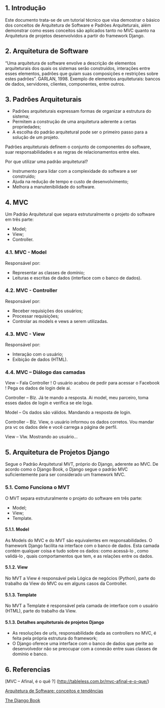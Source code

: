 ## 1. Introdução

Este documento trata-se de um tutorial técnico que visa demostrar o básico dos conceitos de Arquitetura de Software e Padrões Arquiteturais, além demonstrar como esses conceitos são aplicados tanto no MVC quanto na Arquitetura de projetos desenvolvidos a partir do framework Django.

## 2. Arquitetura de Software
“Uma arquitetura de software envolve a descrição de elementos arquiteturais dos quais os sistemas serão construídos, interações entre esses elementos, padrões que guiam suas composições e restrições sobre estes padrões”. GARLAN, 1998.
Exemplo de elementos arquiteturais: bancos de dados, servidores, clientes, componentes, entre outros.

## 3. Padrões Arquiteturais
* Padrões arquiteturais expressam formas de organizar a estrutura do sistema;
* Permitem a construção de uma arquitetura aderente a certas propriedades;
* A escolha do padrão arquitetural pode ser o primeiro passo para a solução de um projeto.

Padrões arquiteturais definem o conjunto de componentes do software, suar responsabilidades e as regras de relacionamentos entre eles.

Por que utilizar uma padrão arquitetural?
* Instrumento para lidar com a complexidade do software a ser construído;
* Ajuda na redução de tempo e custo de desenvolvimento;
* Melhora a manutenibilidade do software.

## 4. MVC

Um Padrão Arquitetural que separa estruturalmente o projeto do software em três parte:

* Model;
* View;
* Controller.

### 4.1. MVC - Model

Responsável por:
* Representar as classes de domínio;
* Leituras e escritas de dados (interface com o banco de dados).

### 4.2. MVC - Controller

Responsável por:
* Receber requisições dos usuários;
* Processar requisições;
* Controlar as models e vews a serem utilizadas.

### 4.3. MVC - View

Responsável por:
* Interação com o usuário;
* Exibição de dados (HTML).

### 4.4. MVC – Diálogo das camadas

View – Fala Controller ! O usuário acabou de pedir para acessar o Facebook ! Pega os dados de login dele ai.

Controller – Blz. Já te mando a resposta. Ai model, meu parceiro, toma esses dados de login e verifica se ele loga.

Model – Os dados são válidos. Mandando a resposta de login.

Controller – Blz. View, o usuário informou os dados corretos. Vou mandar pra vc os dados dele e você carrega a página de perfil.

View – Vlw. Mostrando ao usuário…

## 5. Arquitetura de Projetos Django

Segue o Padrão Arquitetural MVT, próprio do Django, aderente ao MVC.
De acordo como o Django Book, o Django segue o padrão MVC suficientemente para ser considerado um framework MVC.

### 5.1. Como Funciona o MVT
O MVT separa estruturalmente o projeto do software em três parte:
* Model;
* View;
* Template.

#### 5.1.1. Model
As Models do MVC e do MVT são equivalentes em responsabilidades.
O framework Django facilita na interface com o banco de dados.
Esta camada contém qualquer coisa e tudo sobre os dados: como acessá-lo , como validá-lo , quais comportamentos que tem, e as relações entre os dados.

#### 5.1.2. View
No MVT a View é responsável pela Lógica de negócios (Python), parte do trabalho da View do MVC ou em alguns casos da Controller.

#### 5.1.3. Template
No MVT a Template é responsável pela camada de interface com o usuário (HTML), parte do trabalho da View.

#### 5.1.3. Detalhes arquiteturais de projetos Django
* As resoluções de urls, responsabilidade dada as controllers no MVC, é feita pela própria estrutura do framework;
* O Django oferece uma interface com o banco de dados que perite ao desenvolvedor não se preocupar com a conexão entre suas classes de domínio e banco.

## 6. Referencias

[MVC – Afinal, é o quê ?] (http://tableless.com.br/mvc-afinal-e-o-que/)

[Arquitetura de Software: conceitos e tendências](http://www.inf.pucrs.br/jornada.facin/jafacin_2010/palestras/ArquiteturaDeSoftware.pdf)

[The Django Book](http://gsl.mit.edu/media/programs/south-africa-summer-2015/materials/djangobook.pdf)
